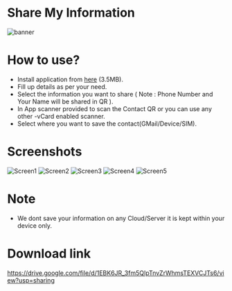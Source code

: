 # Share My Information
![banner](https://user-images.githubusercontent.com/100338428/177486536-74279f54-58ca-4acb-94ae-09f06ada2dbf.jpg)

# How to use?
* Install application from <a href="https://drive.google.com/file/d/1EBK6JR_3fm5QIpTnvZrWhmsTEXVCJTs6/view?usp=sharing">here</a> (3.5MB).
* Fill up details as per your need.
* Select the information you want to share ( Note : Phone Number and Your Name will be shared in QR ).
* In App scanner provided to scan the Contact QR or you can use any other -vCard enabled scanner.
* Select where you want to save the contact(GMail/Device/SIM).
# Screenshots
![Screen1](https://user-images.githubusercontent.com/100338428/177472978-d01a92e9-bcea-447a-a6f6-e7d0919c3599.jpg)
![Screen2](https://user-images.githubusercontent.com/100338428/177473011-d966fe51-6f33-4c0b-af46-4f25870be657.jpg) 
![Screen3](https://user-images.githubusercontent.com/100338428/177473034-8a65821d-10c1-4b8f-bdbf-7a0a7eb38c20.jpg)
![Screen4](https://user-images.githubusercontent.com/100338428/177473056-81960aef-7d94-4a78-b5ac-b04708a00394.jpg)
![Screen5](https://user-images.githubusercontent.com/100338428/177473077-c48c67a2-8ca0-41ed-bbaa-c787c7bc9762.jpg)

# Note
* We dont save your information on any Cloud/Server it is kept within your device only.
# Download link
https://drive.google.com/file/d/1EBK6JR_3fm5QIpTnvZrWhmsTEXVCJTs6/view?usp=sharing
